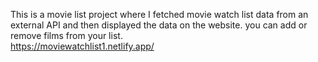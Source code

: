  This is a movie list project where I fetched movie watch list data from an external API and then displayed the data on the website. you can add or remove films from your list.  
       https://moviewatchlist1.netlify.app/     
  
